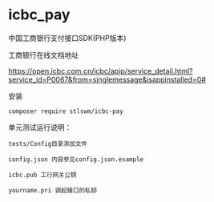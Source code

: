 # icbc_pay
中国工商银行支付接口SDK(PHP版本)

工商银行在线文档地址

https://open.icbc.com.cn/icbc/apip/service_detail.html?service_id=P0067&from=singlemessage&isappinstalled=0#


安装

```
composer require stlswm/icbc-pay
```

单元测试运行说明：

```
tests/Config目录添加文件

config.json 内容参见config.json.example

icbc.pub 工行网关公钥

yourname.pri 调起接口的私钥
```
